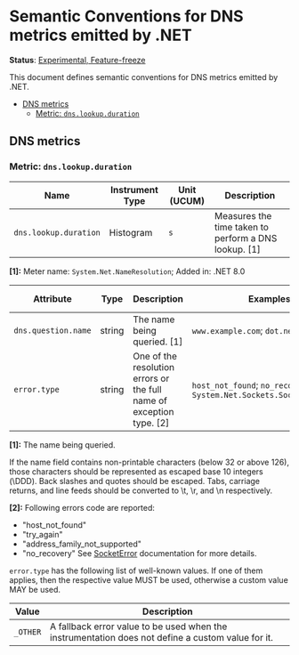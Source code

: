 # Semantic Conventions for DNS metrics emitted by .NET

**Status**: [Experimental, Feature-freeze][DocumentStatus]

This document defines semantic conventions for DNS metrics emitted by .NET.

<!-- toc -->

- [DNS metrics](#dns-metrics)
  * [Metric: `dns.lookup.duration`](#metric-dnslookupduration)

<!-- tocstop -->

## DNS metrics

### Metric: `dns.lookup.duration`

<!-- semconv metric.dotnet.dns.lookup.duration(metric_table) -->
| Name     | Instrument Type | Unit (UCUM) | Description    |
| -------- | --------------- | ----------- | -------------- |
| `dns.lookup.duration` | Histogram | `s` | Measures the time taken to perform a DNS lookup. [1] |

**[1]:** Meter name: `System.Net.NameResolution`; Added in: .NET 8.0
<!-- endsemconv -->

<!-- semconv metric.dotnet.dns.lookup.duration(full) -->
| Attribute  | Type | Description  | Examples  | Requirement Level |
|---|---|---|---|---|
| `dns.question.name` | string | The name being queried. [1] | `www.example.com`; `dot.net` | Required |
| `error.type` | string | One of the resolution errors or the full name of exception type. [2] | `host_not_found`; `no_recovery`; `System.Net.Sockets.SocketException` | Recommended |

**[1]:** The name being queried.

If the name field contains non-printable
characters (below 32 or above 126), those characters should be represented
as escaped base 10 integers (\DDD). Back slashes and quotes should be escaped.
Tabs, carriage returns, and line feeds should be converted to \t, \r, and
\n respectively.

**[2]:** Following errors code are reported:
- "host_not_found"
- "try_again"
- "address_family_not_supported"
- "no_recovery"
See [SocketError](https://learn.microsoft.com/dotnet/api/system.net.sockets.socketerror)
documentation for more details.

`error.type` has the following list of well-known values. If one of them applies, then the respective value MUST be used, otherwise a custom value MAY be used.

| Value  | Description |
|---|---|
| `_OTHER` | A fallback error value to be used when the instrumentation does not define a custom value for it. |
<!-- endsemconv -->

[DocumentStatus]: https://github.com/open-telemetry/opentelemetry-specification/tree/v1.22.0/specification/document-status.md

